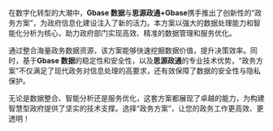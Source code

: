 在数字化转型的大潮中，**Gbase 数据**与**思源政通+Gbase**携手推出了创新性的“政务方案”，为政府信息化建设注入了新的活力。本方案以强大的数据处理能力和智能化分析为核心，助力政府部门实现高效、精准的数据管理和服务优化。

通过整合海量政务数据资源，该方案能够快速挖掘数据价值，提升决策效率。同时，基于**Gbase 数据**的稳定性和安全性，以及**思源政通**的专业技术优势，“政务方案”不仅满足了现代政务对信息处理的高要求，还有效保障了数据的安全性与隐私保护。

无论是数据整合、智能分析还是服务优化，这套方案都展现了卓越的能力，为构建智慧型政府提供了坚实的技术支撑。选择“政务方案”，让您的政务工作更高效、更透明！